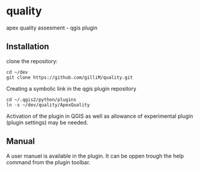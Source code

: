 # quality
apex quality assesment - qgis plugin

## Installation
clone the repository:

    cd ~/dev
    git clone https://github.com/gilliM/quality.git

Creating a symbolic link in the qgis plugin repository

    cd ~/.qgis2/python/plugins
    ln -s ~/dev/quality/ApexQuality

Activation of the plugin in QGIS as well as allowance of experimental plugin (plugin settings) may be needed.

## Manual
A user manuel is available in the plugin. It can be oppen trough the help command from the plugin toolbar.
